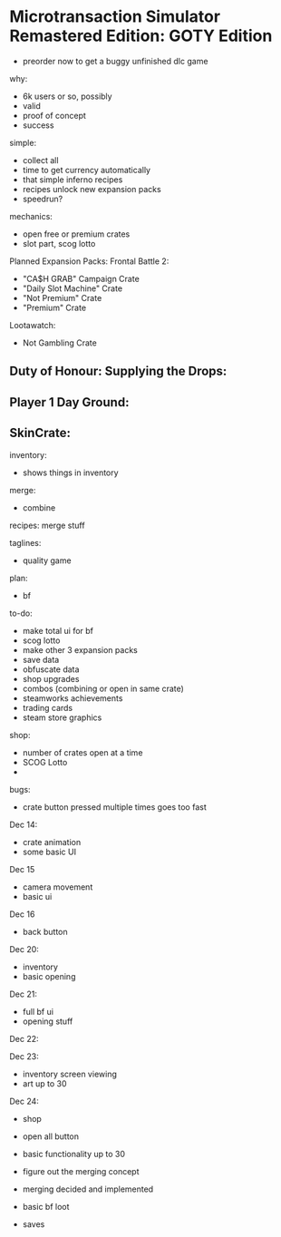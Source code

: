 # Microtransaction Simulator Remastered Edition: GOTY Edition

- preorder now to get a buggy unfinished dlc game

why:
- 6k users or so, possibly
- valid
- proof of concept
- success

simple:
- collect all
- time to get currency automatically
- that simple inferno recipes
- recipes unlock new expansion packs
- speedrun?

mechanics:
- open free or premium crates
- slot part, scog lotto

Planned Expansion Packs:
Frontal Battle 2:
- "CA$H GRAB" Campaign Crate
- "Daily Slot Machine" Crate
- "Not Premium" Crate
- "Premium" Crate

Lootawatch:
- Not Gambling Crate

Duty of Honour: Supplying the Drops:
- 
Player 1 Day Ground:
-

SkinCrate:
- 

inventory:
- shows things in inventory

merge:
- combine

recipes:
merge stuff


taglines:
- quality game

plan:
- bf

to-do:
- make total ui for bf
- scog lotto
- make other 3 expansion packs
- save data
- obfuscate data
- shop upgrades
- combos (combining or open in same crate)
- steamworks achievements
- trading cards
- steam store graphics

shop:
- number of crates open at a time
- SCOG Lotto
- 

bugs:
- crate button pressed multiple times goes too fast

Dec 14:
- crate animation
- some basic UI

Dec 15
- camera movement
- basic ui

Dec 16
- back button

Dec 20:
- inventory
- basic opening

Dec 21:
- full bf ui
- opening stuff

Dec 22:

Dec 23:
- inventory screen viewing
- art up to 30

Dec 24:
- shop
- open all button
- basic functionality up to 30
- figure out the merging concept

- merging decided and implemented
- basic bf loot
- saves
